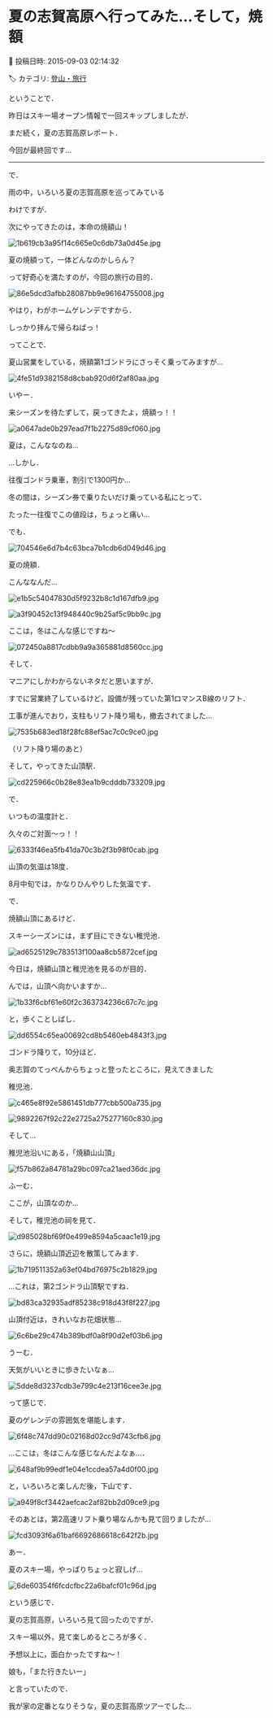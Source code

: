 # 夏の志賀高原へ行ってみた…そして，焼額

📅 投稿日時: 2015-09-03 02:14:32

🏷️ カテゴリ: [登山・旅行](c1d637a11a25b457ac978d197adbdafc5.md)

ということで．


昨日はスキー場オープン情報で一回スキップしましたが．


まだ続く，夏の志賀高原レポート．


今回が最終回です…


---





で．


雨の中，いろいろ夏の志賀高原を巡ってみている


わけですが．





次にやってきたのは，本命の焼額山！




![1b619cb3a95f14c665e0c6db73a0d45e.jpg](images/1b619cb3a95f14c665e0c6db73a0d45e.jpg)




夏の焼額って，一体どんなのかしらん？


って好奇心を満たすのが，今回の旅行の目的．




![86e5dcd3afbb28087bb9e96164755008.jpg](images/86e5dcd3afbb28087bb9e96164755008.jpg)




やはり，わがホームゲレンデですから．


しっかり拝んで帰らねばっ！





ってことで．


夏山営業をしている，焼額第1ゴンドラにさっそく乗ってみますが…




![4fe51d9382158d8cbab920d6f2af80aa.jpg](images/4fe51d9382158d8cbab920d6f2af80aa.jpg)




いやー．


来シーズンを待たずして，戻ってきたよ，焼額っ！！




![a0647ade0b297ead7f1b2275d89cf060.jpg](images/a0647ade0b297ead7f1b2275d89cf060.jpg)




夏は，こんななのね…





…しかし．


往復ゴンドラ乗車，割引で1300円か…


冬の間は，シーズン券で乗りたいだけ乗っている私にとって．


たった一往復でこの値段は，ちょっと痛い…





でも．




![704546e6d7b4c63bca7b1cdb6d049d46.jpg](images/704546e6d7b4c63bca7b1cdb6d049d46.jpg)




夏の焼額．


こんななんだ…




![e1b5c54047830d5f9232b8c1d167dfb9.jpg](images/e1b5c54047830d5f9232b8c1d167dfb9.jpg)









![a3f90452c13f948440c9b25af5c9bb9c.jpg](images/a3f90452c13f948440c9b25af5c9bb9c.jpg)




ここは，冬はこんな感じですね～




![072450a8817cdbb9a9a365881d8560cc.jpg](images/072450a8817cdbb9a9a365881d8560cc.jpg)







そして．


マニアにしかわからないネタだと思いますが．





すでに営業終了しているけど，設備が残っていた第1ロマンスB線のリフト．


工事が進んでおり，支柱もリフト降り場も，撤去されてました…




![7535b683ed18f28fc88ef5ac7c0c9ce0.jpg](images/7535b683ed18f28fc88ef5ac7c0c9ce0.jpg)




（リフト降り場のあと）





そして，やってきた山頂駅．




![cd225966c0b28e83ea1b9cdddb733209.jpg](images/cd225966c0b28e83ea1b9cdddb733209.jpg)







で．


いつもの温度計と．


久々のご対面～っ！！




![6333f46ea5fb41da70c3b2f3b98f0cab.jpg](images/6333f46ea5fb41da70c3b2f3b98f0cab.jpg)




山頂の気温は18度．


8月中旬では，かなりひんやりした気温です．





で．


焼額山頂にあるけど．


スキーシーズンには，まず目にできない稚児池．




![ad6525129c783513f100aa8cb5872cef.jpg](images/ad6525129c783513f100aa8cb5872cef.jpg)




今日は，焼額山頂と稚児池を見るのが目的．


んでは，山頂へ向かいますか…




![1b33f6cbf61e60f2c363734236c67c7c.jpg](images/1b33f6cbf61e60f2c363734236c67c7c.jpg)




と，歩くことしばし．




![dd6554c65ea00692cd8b5460eb4843f3.jpg](images/dd6554c65ea00692cd8b5460eb4843f3.jpg)




ゴンドラ降りて，10分ほど．


奥志賀のてっぺんからちょっと登ったところに，見えてきました


稚児池．




![c465e8f92e5861451db777cbb500a735.jpg](images/c465e8f92e5861451db777cbb500a735.jpg)









![9892267f92c22e2725a275277160c830.jpg](images/9892267f92c22e2725a275277160c830.jpg)




そして…


稚児池沿いにある，「焼額山山頂」




![f57b862a84781a29bc097ca21aed36dc.jpg](images/f57b862a84781a29bc097ca21aed36dc.jpg)




ふーむ．


ここが，山頂なのか…





そして，稚児池の祠を見て．




![d985028bf69f0e499e8594a5caac1e19.jpg](images/d985028bf69f0e499e8594a5caac1e19.jpg)




さらに，焼額山頂近辺を散策してみます．




![1b719511352a63ef04bd76975c2b1829.jpg](images/1b719511352a63ef04bd76975c2b1829.jpg)




…これは，第2ゴンドラ山頂駅ですね．




![bd83ca32935adf85238c918d43f8f227.jpg](images/bd83ca32935adf85238c918d43f8f227.jpg)




山頂付近は，きれいなお花畑状態…




![6c6be29c474b389bdf0a8f90d2ef03b6.jpg](images/6c6be29c474b389bdf0a8f90d2ef03b6.jpg)




うーむ．


天気がいいときに歩きたいなぁ…




![5dde8d3237cdb3e799c4e213f16cee3e.jpg](images/5dde8d3237cdb3e799c4e213f16cee3e.jpg)




って感じで．


夏のゲレンデの雰囲気を堪能します．




![6f48c747dd90c02168d02cc9d743cfb6.jpg](images/6f48c747dd90c02168d02cc9d743cfb6.jpg)




…ここは，冬はこんな感じなんだよなぁ…．




![648af9b99edf1e04e1ccdea57a4d0f00.jpg](images/648af9b99edf1e04e1ccdea57a4d0f00.jpg)







と，いろいろと楽しんだ後，下山です．




![a949f8cf3442aefcac2af82bb2d09ce9.jpg](images/a949f8cf3442aefcac2af82bb2d09ce9.jpg)




そのあとは，第2高速リフト乗り場なんかも見て回りましたが…




![fcd3093f6a61baf6692686618c642f2b.jpg](images/fcd3093f6a61baf6692686618c642f2b.jpg)




あー．


夏のスキー場，やっぱりちょっと寂しげ…




![6de60354f6fcdcfbc22a6bafcf01c96d.jpg](images/6de60354f6fcdcfbc22a6bafcf01c96d.jpg)







という感じで．


夏の志賀高原，いろいろ見て回ったのですが．


スキー場以外，見て楽しめるところが多く．


予想以上に，面白かったですね～！





娘も，「また行きたいー」


と言っていたので．


我が家の定番となりそうな，夏の志賀高原ツアーでした…
